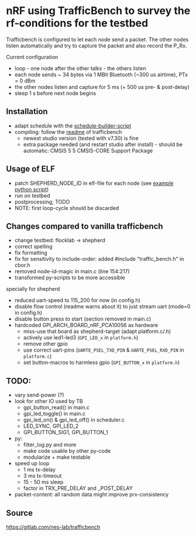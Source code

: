# nRF using TrafficBench to survey the rf-conditions for the testbed

Trafficbench is configured to let each node send a packet. The other nodes listen automatically and try to capture the packet and also record the P_Rx.

Current configuration

- loop - one node after the other talks - the others listen
- each node sends ~ 34 bytes via 1 MBit Bluetooth (~300 us airtime), PTx = 0 dBm
- the other nodes listen and capture for 5 ms (+ 500 us pre- & post-delay)
- sleep 1 s before next node begins

## Installation

- adapt schedule with the [schedule-builder-script](./schedule_builder/build.py)
- compiling: follow the [readme](./trafficbench/README.md) of trafficbench
  - newest studio version (tested with v7.30) is fine
  - extra package needed (and restart studio after install) - should be automatic: CMSIS 5 5 CMSIS-CORE Support Package

## Usage of ELF

- patch SHEPHERD_NODE_ID in elf-file for each node (see [example python script](./_build/update_and_patch.py))
- run on testbed
- postprocessing, TODO
- NOTE: first loop-cycle should be discarded

## Changes compared to vanilla trafficbench

- change testbed: flocklab -> shepherd
- correct spelling
- fix formatting
- fix for sensitivity to include-order: added #include "traffic_bench.h" in cbor.h
- removed node-id-magic in main.c (line 154:217)
- transformed py-scripts to be more accessible

specially for shepherd

- reduced uart-speed to 115_200 for now (in config.h)
- disable flow control (readme warns about it) to just stream uart (mode=0 in config.h)
- disable button press to start (section removed in main.c)
- hardcoded GPI_ARCH_BOARD_nRF_PCA10056 as hardware
  - miss-use that board as shepherd-target (adapt platform.c/.h)
  - actively use led1-led3 (`GPI_LED_x` in `platform.h`)
  - remove other gpio
  - use correct uart-pins (`UARTE_PSEL_TXD_PIN` & `UARTE_PSEL_RXD_PIN` in `platform.c`)
  - set button-macros to harmless gpio (`GPI_BUTTON_x` in `platform.h`)

## TODO:

- vary send-power (?)
- look for other IO used by TB
  - gpi_button_read() in main.c
  - gpi_led_toggle() in main.c
  - gpi_led_on() & gpi_led_off() in scheduler.c
  - LED_SYNC, GPI_LED_2
  - GPI_BUTTON_SIG1, GPI_BUTTON_1
- py:
  - filter_log.py and more
  - make code usable by other py-code
  - modularize + make testable
- speed up loop
  - 1 ms tx-delay
  - 3 ms tx-timeout
  - 15 - 50 ms sleep
  - factor in TRX_PRE_DELAY and _POST_DELAY
- packet-content: all random data might improve prx-consistency

## Source

https://gitlab.com/nes-lab/trafficbench
